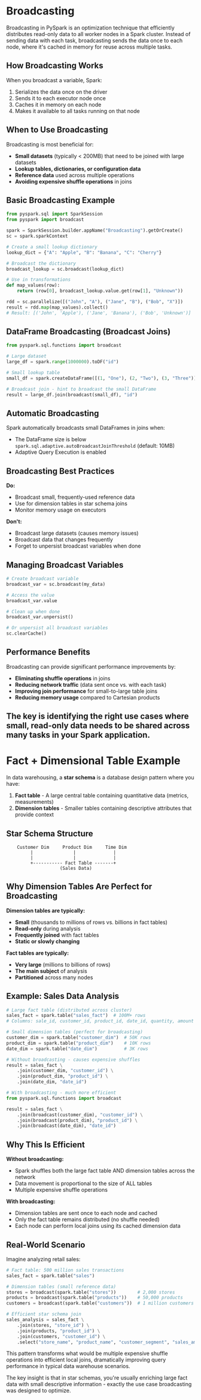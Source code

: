 # Broadcasting
Broadcasting in PySpark is an optimization technique that efficiently distributes read-only data to all worker nodes in a Spark cluster. Instead of sending data with each task, broadcasting sends the data once to each node, where it's cached in memory for reuse across multiple tasks.

## How Broadcasting Works

When you broadcast a variable, Spark:
1. Serializes the data once on the driver
2. Sends it to each executor node once
3. Caches it in memory on each node
4. Makes it available to all tasks running on that node

## When to Use Broadcasting

Broadcasting is most beneficial for:
- **Small datasets** (typically < 200MB) that need to be joined with large datasets
- **Lookup tables, dictionaries, or configuration data**
- **Reference data** used across multiple operations
- **Avoiding expensive shuffle operations** in joins

## Basic Broadcasting Example

```python
from pyspark.sql import SparkSession
from pyspark import broadcast

spark = SparkSession.builder.appName("Broadcasting").getOrCreate()
sc = spark.sparkContext

# Create a small lookup dictionary
lookup_dict = {"A": "Apple", "B": "Banana", "C": "Cherry"}

# Broadcast the dictionary
broadcast_lookup = sc.broadcast(lookup_dict)

# Use in transformations
def map_values(row):
    return (row[0], broadcast_lookup.value.get(row[1], "Unknown"))

rdd = sc.parallelize([("John", "A"), ("Jane", "B"), ("Bob", "X")])
result = rdd.map(map_values).collect()
# Result: [('John', 'Apple'), ('Jane', 'Banana'), ('Bob', 'Unknown')]
```

## DataFrame Broadcasting (Broadcast Joins)

```python
from pyspark.sql.functions import broadcast

# Large dataset
large_df = spark.range(1000000).toDF("id")

# Small lookup table
small_df = spark.createDataFrame([(1, "One"), (2, "Two"), (3, "Three")], ["id", "name"])

# Broadcast join - hint to broadcast the small DataFrame
result = large_df.join(broadcast(small_df), "id")
```

## Automatic Broadcasting

Spark automatically broadcasts small DataFrames in joins when:
- The DataFrame size is below `spark.sql.adaptive.autoBroadcastJoinThreshold` (default: 10MB)
- Adaptive Query Execution is enabled

## Broadcasting Best Practices

**Do:**
- Broadcast small, frequently-used reference data
- Use for dimension tables in star schema joins
- Monitor memory usage on executors

**Don't:**
- Broadcast large datasets (causes memory issues)
- Broadcast data that changes frequently
- Forget to unpersist broadcast variables when done

## Managing Broadcast Variables

```python
# Create broadcast variable
broadcast_var = sc.broadcast(my_data)

# Access the value
broadcast_var.value

# Clean up when done
broadcast_var.unpersist()

# Or unpersist all broadcast variables
sc.clearCache()
```

## Performance Benefits

Broadcasting can provide significant performance improvements by:
- **Eliminating shuffle operations** in joins
- **Reducing network traffic** (data sent once vs. with each task)
- **Improving join performance** for small-to-large table joins
- **Reducing memory usage** compared to Cartesian products

The key is identifying the right use cases where small, read-only data needs to be shared across many tasks in your Spark application.
---
# Fact + Dimensional Table Example
In data warehousing, a **star schema** is a database design pattern where you have:

1. **Fact table** - A large central table containing quantitative data (metrics, measurements)
2. **Dimension tables** - Smaller tables containing descriptive attributes that provide context

## Star Schema Structure

```
    Customer Dim     Product Dim     Time Dim
         |               |              |
         |               |              |
         +----------- Fact Table -------+
                    (Sales Data)
```

## Why Dimension Tables Are Perfect for Broadcasting

**Dimension tables are typically:**
- **Small** (thousands to millions of rows vs. billions in fact tables)
- **Read-only** during analysis
- **Frequently joined** with fact tables
- **Static or slowly changing**

**Fact tables are typically:**
- **Very large** (millions to billions of rows)
- **The main subject** of analysis
- **Partitioned** across many nodes

## Example: Sales Data Analysis

```python
# Large fact table (distributed across cluster)
sales_fact = spark.table("sales_fact")  # 100M+ rows
# Columns: sale_id, customer_id, product_id, date_id, quantity, amount

# Small dimension tables (perfect for broadcasting)
customer_dim = spark.table("customer_dim")  # 50K rows
product_dim = spark.table("product_dim")    # 10K rows
date_dim = spark.table("date_dim")          # 3K rows

# Without broadcasting - causes expensive shuffles
result = sales_fact \
    .join(customer_dim, "customer_id") \
    .join(product_dim, "product_id") \
    .join(date_dim, "date_id")

# With broadcasting - much more efficient
from pyspark.sql.functions import broadcast

result = sales_fact \
    .join(broadcast(customer_dim), "customer_id") \
    .join(broadcast(product_dim), "product_id") \
    .join(broadcast(date_dim), "date_id")
```

## Why This Is Efficient

**Without broadcasting:**
- Spark shuffles both the large fact table AND dimension tables across the network
- Data movement is proportional to the size of ALL tables
- Multiple expensive shuffle operations

**With broadcasting:**
- Dimension tables are sent once to each node and cached
- Only the fact table remains distributed (no shuffle needed)
- Each node can perform local joins using its cached dimension data

## Real-World Scenario

Imagine analyzing retail sales:

```python
# Fact table: 500 million sales transactions
sales_fact = spark.table("sales")

# Dimension tables (small reference data)
stores = broadcast(spark.table("stores"))        # 2,000 stores
products = broadcast(spark.table("products"))    # 50,000 products  
customers = broadcast(spark.table("customers"))  # 1 million customers

# Efficient star schema join
sales_analysis = sales_fact \
    .join(stores, "store_id") \
    .join(products, "product_id") \
    .join(customers, "customer_id") \
    .select("store_name", "product_name", "customer_segment", "sales_amount")
```

This pattern transforms what would be multiple expensive shuffle operations into efficient local joins, dramatically improving query performance in typical data warehouse scenarios.

The key insight is that in star schemas, you're usually enriching large fact data with small descriptive information - exactly the use case broadcasting was designed to optimize.
